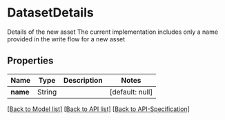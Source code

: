 # DatasetDetails
Details of the new asset The current implementation includes only a name provided in the write flow for a new asset
## Properties
Name | Type | Description | Notes
------------ | ------------- | ------------- | -------------
**name** | String |  | [default: null]

[[Back to Model list]](../README.md#documentation-for-models) [[Back to API list]](../README.md#documentation-for-api-endpoints) [[Back to API-Specification]](../README.md)

